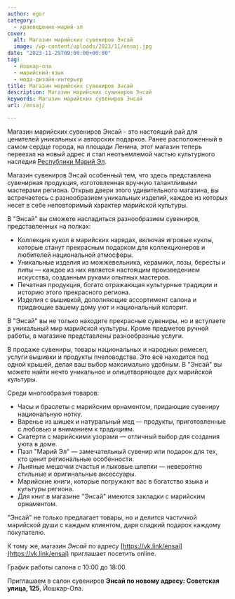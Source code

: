 ```yaml
---
author: egor
category:
  - краеведение-марий-эл
cover:
  alt: Магазин марийских сувениров Энсай
  image: /wp-content/uploads/2023/11/ensaj.jpg
date: "2023-11-29T09:00:00+00:00"
tag:
  - йошкар-ола
  - марийский-язык
  - мода-дизайн-интерьер
title: Магазин марийских сувениров Энсай
description: Магазин марийских сувениров Энсай
keywords: Магазин марийских сувениров Энсай
url: /ensaj/

---
```

Магазин марийских сувениров Энсай \- это настоящий рай для ценителей уникальных и авторских подарков. Ранее расположенный в самом сердце города, на площади Ленина, этот магазин теперь переехал на новый адрес и стал неотъемлемой частью культурного наследия [Республики Марий Эл](/).

Магазин сувениров Энсай особенный тем, что здесь представлена сувенирная продукция, изготовленная вручную талантливыми мастерами региона. Открыв двери этого удивительного магазина, вы встречаетесь с разнообразием уникальных изделий, каждое из которых несет в себе неповторимый характер марийской культуры.

В "Энсай" вы сможете насладиться разнообразием сувениров, представленных на полках:

- Коллекция кукол в марийских нарядах, включая игровые куклы, которые станут прекрасным подарком для коллекционеров и любителей национальной атмосферы.
- Уникальные изделия из можжевельника, керамики, лозы, бересты и липы — каждое из них является настоящим произведением искусства, созданным руками опытных мастеров.
- Печатная продукция, богато отражающая культурные традиции и историю этого прекрасного региона.
- Изделия с вышивкой, дополняющие ассортимент салона и придающие вашему дому уют и национальный колорит.

В "Энсай" вы не только находите прекрасные сувениры, но и вступаете в уникальный мир марийской культуры. Кроме предметов ручной работы, в магазине представлены разнообразные услуги.

В продаже сувениры, товары национальных и народных ремесел, услуги вышивки и продукты пчеловодства. Это всё находится под одной крышей, делая ваш выбор максимально удобным. В "Энсай" вы можете найти нечто уникальное и олицетворяющее дух марийской культуры.

Среди многообразия товаров:

- Часы и браслеты с марийским орнаментом, придающие сувениру национальную нотку.
- Варенье из шишек и натуральный мед — продукты, приготовленные с любовью и вниманием к традициям.
- Скатерти с марийскими узорами — отличный выбор для создания уюта в доме.
- Пазл "Марий Эл" — замечательный сувенир или подарок для тех, кто ценит региональные особенности.
- Льняные мешочки счастья и лыковые шлепки — невероятно стильные и оригинальные аксессуары.
- Марийские книги, которые погружают вас в богатство языка и культуры региона.
- Для книг в магазине "Энсай" имеются закладки с марийским орнаментом.

"Энсай" не только предлагает товары, но и делится частичкой марийской души с каждым клиентом, даря сладкий подарок каждому покупателю.

К тому же, магазин _Энсай_ по адресу [https://vk.link/ensai](https://vk.link/ensai) приглашает посетить online.

График работы салона с 10:00 до 18:00.

Приглашаем в салон сувениров **Энсай по новому адресу: Советская улица, 125**, Йошкар-Ола.
